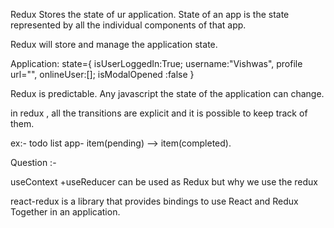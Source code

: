 Redux Stores the state of ur application.
State of an app is the state represented by all the individual components of that app.

Redux will store and manage the application state.

Application:
state={
    isUserLoggedIn:True;
    username:"Vishwas",
    profile url="",
    onlineUser:[];
    isModalOpened :false
}


Redux is predictable.
Any javascript the state of the application can change.

in redux , all the transitions are explicit and it is possible to keep track of them.

ex:- todo list app- item(pending) --> item(completed).




Question :-

useContext +useReducer can be used as Redux  but why we use the redux


react-redux is a library that provides bindings to use React and Redux Together in an application.


